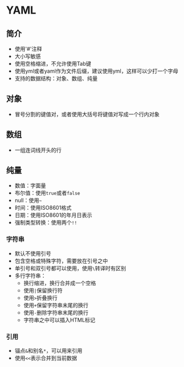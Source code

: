 # YAML

## 简介

- 使用'#'注释
- 大小写敏感
- 使用空格缩进，不允许使用Tab键
- 使用yml或者yaml作为文件后缀，建议使用yml，这样可以少打一个字母
- 支持的数据结构：对象、数组、纯量

## 对象

- 冒号分割的键值对，或者使用大括号将键值对写成一个行内对象

## 数组

- 一组连词线开头的行

## 纯量

- 数值：字面量
- 布尔值：使用`true`或者`false`
- null：使用`~`
- 时间：使用ISO8601格式
- 日期：使用ISO8601的年月日表示
- 强制类型转换：使用两个`!!`

### 字符串

- 默认不使用引号
- 包含空格或特殊字符，需要放在引号之中
- 单引号和双引号都可以使用，使用`\`转译时有区别
- 多行字符串：
  - 换行缩进，换行合并成一个空格
  - 使用`|`保留换行符
  - 使用`>`折叠换行
  - 使用`+`保留字符串末尾的换行
  - 使用`-`删除字符串末尾的换行
  - 字符串之中可以插入HTML标记

### 引用

- 锚点`&`和别名`*`，可以用来引用
- 使用`<<`表示合并到当前数据
